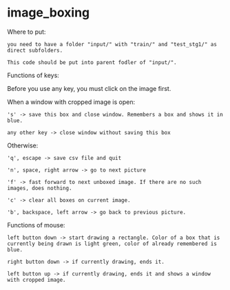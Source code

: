 # image_boxing

Where to put:

    you need to have a folder "input/" with "train/" and "test_stg1/" as direct subfolders. 
    
    This code should be put into parent fodler of "input/".

Functions of keys:

  Before you use any key, you must click on the image first.

  When a window with cropped image is open:
  
    's' -> save this box and close window. Remembers a box and shows it in blue.
    
    any other key -> close window without saving this box
    
  Otherwise:
  
    'q', escape -> save csv file and quit
    
    'n', space, right arrow -> go to next picture
    
    'f' -> fast forward to next unboxed image. If there are no such images, does nothing.
    
    'c' -> clear all boxes on current image.
    
    'b', backspace, left arrow -> go back to previous picture.
    
Functions of mouse:

    left button down -> start drawing a rectangle. Color of a box that is currently being drawn is light green, color of already remembered is blue.
  
    right button down -> if currently drawing, ends it.
  
    left button up -> if currently drawing, ends it and shows a window with cropped image.
  
